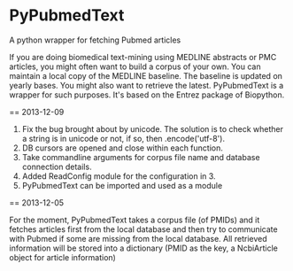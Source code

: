 PyPubmedText
============

A python wrapper for fetching Pubmed articles


If you are doing biomedical text-mining using MEDLINE abstracts or PMC articles, you might often want to build a corpus of your own. You can maintain a local copy of the MEDLINE baseline. The baseline is updated on yearly bases. You might also want to retrieve the latest. PyPubmedText is a wrapper for such purposes. It's based on the Entrez package of Biopython. 

== 2013-12-09

1. Fix the bug brought about by unicode. The solution is to check whether a string is in unicode or not, if so, then .encode('utf-8').
2. DB cursors are opened and close within each function.
3. Take commandline arguments for corpus file name and database connection details.
4. Added ReadConfig module for the configuration in 3. 
5. PyPubmedText can be imported and used as a module


== 2013-12-05

For the moment, PyPubmedText takes a corpus file (of PMIDs) and it fetches articles first from the local database and then try to communicate with Pubmed if some are missing from the local database. All retrieved information will be stored into a dictionary (PMID as the key, a NcbiArticle object for article information)
